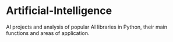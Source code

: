# Artificial-Intelligence
AI projects and analysis of popular AI libraries in Python, their main functions and areas of application.

